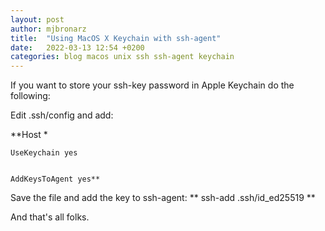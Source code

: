 ```yaml
---
layout: post
author: mjbronarz
title:  "Using MacOS X Keychain with ssh-agent"
date:   2022-03-13 12:54 +0200
categories: blog macos unix ssh ssh-agent keychain
---
```


If you want to store your ssh-key password in Apple Keychain do the following:


Edit .ssh/config and add:

**Host *


    UseKeychain yes


    AddKeysToAgent yes**


Save the file and add the key to ssh-agent: ** ssh-add .ssh/id_ed25519 **


And that's all folks.
